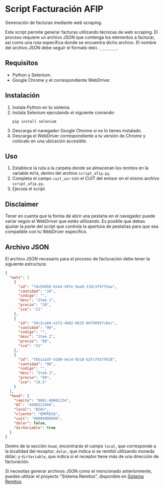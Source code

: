 # Script Facturación AFIP
Generación de facturas mediante web scraping.

Este script permite generar facturas utilizando técnicas de web scraping. El proceso requiere un archivo JSON que contenga los elementos a facturar, así como una ruta específica donde se encuentra dicho archivo. El nombre del archivo JSON debe seguir el formato `0001-________`.

## Requisitos
- Python y Selenium.
- Google Chrome y el correspondiente WebDriver.

## Instalación
1. Instala Python en tu sistema.
2. Instala Selenium ejecutando el siguiente comando:
   ```
   pip install selenium
   ```
3. Descarga el navegador Google Chrome si no lo tienes instalado.
4. Descarga el WebDriver correspondiente a tu versión de Chrome y colócalo en una ubicación accesible.

## Uso
1. Establece la ruta a la carpeta donde se almacenan los remitos en la variable `RUTA`, dentro del archivo `script_afip.py`.
2. Completa el campo `cuit_usr` con el CUIT del emisor en el mismo archivo `script_afip.py`.
3. Ejecuta el script.

## Disclaimer
Tener en cuenta que la forma de abrir una pestaña en el navegador puede variar según el WebDriver que estés utilizando. Es posible que debas ajustar la parte del script que controla la apertura de pestañas para que sea compatible con tu WebDriver específico.

## Archivo JSON
El archivo JSON necesario para el proceso de facturación debe tener la siguiente estructura:

```json
{
  "mats": [
    {
      "id": "74c56958-8244-49fe-9aa9-119c3f97f5aa",
      "cantidad": "20",
      "codigo": "",
      "desc": "Item 1",
      "precio": "20",
      "iva": "21"
    },
    {
      "id": "39c2ca84-e272-4682-8625-04f9093fc6ec",
      "cantidad": "90",
      "codigo": "",
      "desc": "Item 2",
      "precio": "80",
      "iva": "21"
    },
    {
      "id": "f651a1d7-d100-4e14-9518-b2fcf937f638",
      "cantidad": "90",
      "codigo": "",
      "desc": "Item 3",
      "precio": "90",
      "iva": "10.5"
    }
  ],
  "head": {
    "remito": "0001-00001234",
    "OC": "4500123456",
    "local": "BSAS",
    "cliente": "EMPRESA",
    "cuit": "99009900999",
    "dolar": false,
    "dirVariable": true
  }
}
```

Dentro de la sección `head`, encontrarás el campo `local`, que corresponde a la localidad del receptor; `dolar`, que indica si se remitió utilizando moneda dólar; y `dirVariable`, que indica si el receptor tiene más de una dirección de facturación.

Si necesitas generar archivos JSON como el mencionado anteriormente, puedes utilizar el proyecto "Sistema Remitos", disponible en [Sistema Remitos](https://github.com/fmancilla00/Sistema-Remitos).
